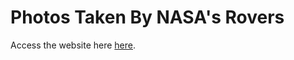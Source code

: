 # Photos Taken By NASA's Rovers

Access the website here [here](https://gret-giki.github.io/mars-rover/).
